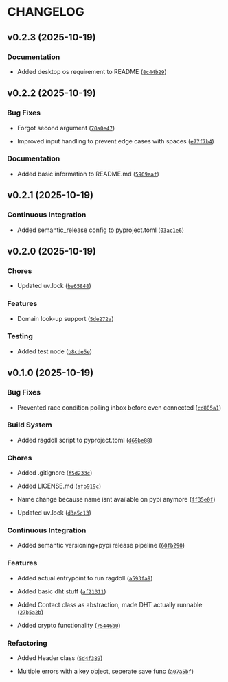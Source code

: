 # CHANGELOG


## v0.2.3 (2025-10-19)

### Documentation

- Added desktop os requirement to README
  ([`8c44b29`](https://github.com/vividsystem/witchat/commit/8c44b2943cf4e578e0233408db3174139f37f580))


## v0.2.2 (2025-10-19)

### Bug Fixes

- Forgot second argument
  ([`70a0e47`](https://github.com/vividsystem/witchat/commit/70a0e475b17b71db321e6e164c7264ea6669590c))

- Improved input handling to prevent edge cases with spaces
  ([`e77f7b4`](https://github.com/vividsystem/witchat/commit/e77f7b457d30c79ff79001b86c37802ec022d267))

### Documentation

- Added basic information to README.md
  ([`5969aaf`](https://github.com/vividsystem/witchat/commit/5969aafaa00bd88db022753c9ec1548afb78226f))


## v0.2.1 (2025-10-19)

### Continuous Integration

- Added semantic_release config to pyproject.toml
  ([`03ac1e6`](https://github.com/vividsystem/witchat/commit/03ac1e611a357919a0bc5471e577a45367229b14))


## v0.2.0 (2025-10-19)

### Chores

- Updated uv.lock
  ([`be65848`](https://github.com/vividsystem/witchat/commit/be65848b42a7ce202e2ef51819a61e5cd0b65f45))

### Features

- Domain look-up support
  ([`5de272a`](https://github.com/vividsystem/witchat/commit/5de272a820c6b6d97a1a42cfba0feb21bf006b60))

### Testing

- Added test node
  ([`b8cde5e`](https://github.com/vividsystem/witchat/commit/b8cde5e99a356d0be3f4ab47d30e8c793eac14f9))


## v0.1.0 (2025-10-19)

### Bug Fixes

- Prevented race condition polling inbox before even connected
  ([`cd805a1`](https://github.com/vividsystem/witchat/commit/cd805a102eef02eaf0cf9acf8867c2e06bcdf85a))

### Build System

- Added ragdoll script to pyproject.toml
  ([`d69be88`](https://github.com/vividsystem/witchat/commit/d69be88689275864cc2f5edcda1208376aeb58e2))

### Chores

- Added .gitignore
  ([`f5d233c`](https://github.com/vividsystem/witchat/commit/f5d233ccf80058e2d1edd9236e6816ef82deb280))

- Added LICENSE.md
  ([`afb919c`](https://github.com/vividsystem/witchat/commit/afb919ca2e8575912c43d6823960a8636c7b15cf))

- Name change because name isnt available on pypi anymore
  ([`ff35e0f`](https://github.com/vividsystem/witchat/commit/ff35e0f326fd9e659735cece23d35fc6493c8a85))

- Updated uv.lock
  ([`d3a5c13`](https://github.com/vividsystem/witchat/commit/d3a5c138d133f31dc48c45a734f80d5b50933d9d))

### Continuous Integration

- Added semantic versioning+pypi release pipeline
  ([`60fb290`](https://github.com/vividsystem/witchat/commit/60fb29057fc160af0bdf5ec010dfb7a06fdcf083))

### Features

- Added actual entrypoint to run ragdoll
  ([`a593fa9`](https://github.com/vividsystem/witchat/commit/a593fa93cf18b0f258164b2ca85673c9dc276d47))

- Added basic dht stuff
  ([`af21311`](https://github.com/vividsystem/witchat/commit/af2131156fb1e73448a697c58b60e867e81c6072))

- Added Contact class as abstraction, made DHT actually runnable
  ([`27b5a2b`](https://github.com/vividsystem/witchat/commit/27b5a2b3a3575087cb685ba3340e17b264c124cc))

- Added crypto functionality
  ([`75446b0`](https://github.com/vividsystem/witchat/commit/75446b03a180abef3b261e87b9d44ee6e71677bc))

### Refactoring

- Added Header class
  ([`5d4f389`](https://github.com/vividsystem/witchat/commit/5d4f389460dacf8e125bfef6292ece446d9a816e))

- Multiple errors with a key object, seperate save func
  ([`a07a5bf`](https://github.com/vividsystem/witchat/commit/a07a5bffdddad458426dbba2c9ffaa58c9e1da91))
